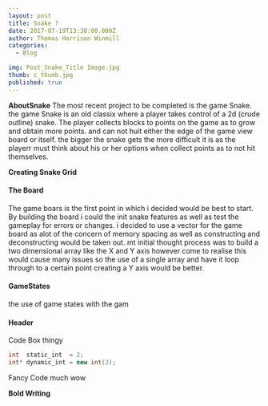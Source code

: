```yaml
---
layout: post
title: Snake ?
date: 2017-07-19T13:30:00.000Z
author: Thomas Harrison Winmill
categories:
  - Blog

img: Post_Snake_Title Image.jpg
thumb: c_thumb.jpg
published: true
---
```


<b>AboutSnake</b> The most recent project to be completed is the game Snake. the game Snake is an old classix where a player takes control of a 2d (crude outline) snake. The player collects blocks to points on the game as to grow and obtain more points. and can not huit either the edge of the game view board or itself. the bigger the snake gets the more difficult it is as the playerr must think about his or her options when collect points as to not hit themselves.  <!--more-->

<b>Creating Snake Grid</b>

#### The Board
The game boars is the first point in which i decided would be best to start. By building the board i could the init snake features as well as test the gameplay for errors or changes. i decided to use a vector for the game board as alot of the concern of memory spacing as well as constructing and deconstructing would be taken out. mt initial thought process was to build a two dimensional array like the X and Y axis however come to realise this would cause many issues so the use of a single array and have it loop through to a certain point creating a Y axis would be better.

#### GameStates
the use of game states with the gam


#### Header
Code Box thingy
```C++
int  static_int  = 2;
int* dynamic_int = new int(2);
```
Fancy Code
much wow

<b>Bold Writing</b>
